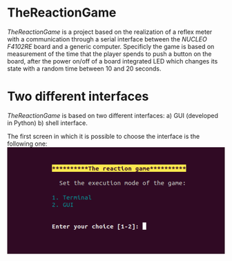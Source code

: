# TheReactionGame

*TheReactionGame* is a project based on the realization of a reflex meter with a communication through a serial interface between the *NUCLEO F4102RE* board and a generic computer.
Specificly the game is based on measurement of the time that the player spends to push a button on the board, after the power on/off of a board integrated LED which changes its state with a random time between 10 and 20 seconds.

# Two different interfaces
*TheReactionGame* is based on two different interfaces:
a) GUI (developed in Python)
b) shell interface. 

The first screen in which it is possible to choose the interface is the following one:
![](./Report/Immagini/Schermata_iniziale.png)

## 
